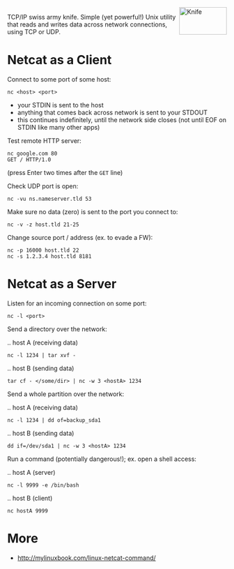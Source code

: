 <img src="https://raw.github.com/jreisinger/blog/master/files/knife.jpg" alt="Knife" height="63" width="109" align="right">

TCP/IP swiss army knife. Simple (yet powerful!) Unix utility that reads and writes data across network connections, using TCP or UDP.

Netcat as a Client
==================

Connect to some port of some host:

    nc <host> <port>

* your STDIN is sent to the host
* anything that comes back across network is sent to your STDOUT
* this continues indefinitely, until the network side closes (not until EOF on STDIN like many other apps)

Test remote HTTP server:

    nc google.com 80
    GET / HTTP/1.0

(press Enter two times after the `GET` line)

Check UDP port is open:

    nc -vu ns.nameserver.tld 53

Make sure no data (zero) is sent to the port you connect to:

    nc -v -z host.tld 21-25

Change source port / address (ex. to evade a FW):

    nc -p 16000 host.tld 22
    nc -s 1.2.3.4 host.tld 8181

Netcat as a Server
==================

Listen for an incoming connection on some port:

    nc -l <port>

Send a directory over the network:

.. host A (receiving data)

    nc -l 1234 | tar xvf -

.. host B (sending data)

    tar cf - </some/dir> | nc -w 3 <hostA> 1234

Send a whole partition over the network:

.. host A (receiving data)

    nc -l 1234 | dd of=backup_sda1

.. host B (sending data)

    dd if=/dev/sda1 | nc -w 3 <hostA> 1234

Run a command (potentially dangerous!); ex. open a shell access:

.. host A (server)

    nc -l 9999 -e /bin/bash

.. host B (client)

    nc hostA 9999

More
====

* <http://mylinuxbook.com/linux-netcat-command/>
